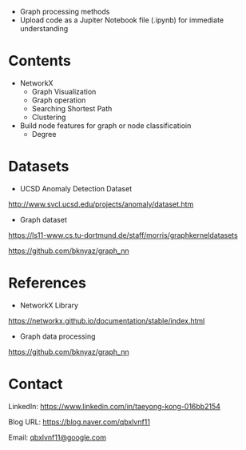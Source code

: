 - Graph processing methods
- Upload code as a Jupiter Notebook file (.ipynb) for immediate understanding


Contents
=============

- NetworkX
  - Graph Visualization
  - Graph operation
  - Searching Shortest Path
  - Clustering
- Build node features for graph or node classificatioin
  - Degree

Datasets
=============

- UCSD Anomaly Detection Dataset

http://www.svcl.ucsd.edu/projects/anomaly/dataset.htm

- Graph dataset

https://ls11-www.cs.tu-dortmund.de/staff/morris/graphkerneldatasets

https://github.com/bknyaz/graph_nn

References
=============

- NetworkX Library

https://networkx.github.io/documentation/stable/index.html

- Graph data processing

https://github.com/bknyaz/graph_nn

Contact
=============

LinkedIn: https://www.linkedin.com/in/taeyong-kong-016bb2154

Blog URL: https://blog.naver.com/qbxlvnf11

Email: qbxlvnf11@google.com
